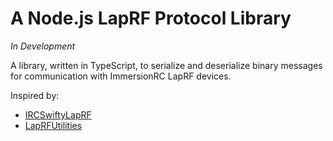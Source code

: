 # A Node.js LapRF Protocol Library

_In Development_

A library, written in TypeScript, to serialize and deserialize binary messages
for communication with ImmersionRC LapRF devices.

Inspired by:

- [IRCSwiftyLapRF](https://github.com/hydrafpv/irc-swifty-laprf)
- [LapRFUtilities](https://github.com/ImmersionRC/LapRFUtilities)
